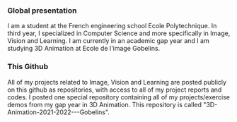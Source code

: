 ### Global presentation  
I am a student at the French engineering school Ecole Polytechnique. In third year, I specialized in Computer Science and more specifically in Image, Vision and Learning. I am currently in an academic gap year and I am studying 3D Animation at Ecole de l'image Gobelins.  
  
### This Github  
All of my projects related to Image, Vision and Learning are posted publicly on this github as repositories, with access to all of my project reports and codes. I posted one special repository containing all of my projects/exercise demos from my gap year in 3D Animation. This repository is called "3D-Animation-2021-2022---Gobelins". 

<!--
**CapucineLeroux/CapucineLeroux** is a ✨ _special_ ✨ repository because its `README.md` (this file) appears on your GitHub profile.

Here are some ideas to get you started:

- 🔭 I’m currently working on ...
- 🌱 I’m currently learning ...
- 👯 I’m looking to collaborate on ...
- 🤔 I’m looking for help with ...
- 💬 Ask me about ...
- 📫 How to reach me: ...
- 😄 Pronouns: ...
- ⚡ Fun fact: ...
-->
